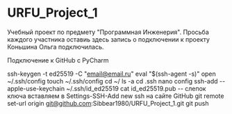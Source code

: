 # URFU_Project_1
Учебный проект по предмету "Программная Инженерия".
Просьба каждого участника оставиь здесь запись о подключении к проекту
Коньшина Ольга подключилась.

Подключение к GitHub с PyCharm

ssh-keygen -t ed25519 -C "email@email.ru"
eval "$(ssh-agent -s)"
open ~/.ssh/config
touch ~/.ssh/config
cd ~/
ls -a
cd .ssh
nano config
ssh-add --apple-use-keychain ~/.ssh/id_ed25519
cat id_ed25519.pub
-- слепок ключа вставляем в Settings-SSH-Add new ssh на сайте GitHub
git remote set-url origin git@github.com:Sibbear1980/URFU_Project_1.git
git push
